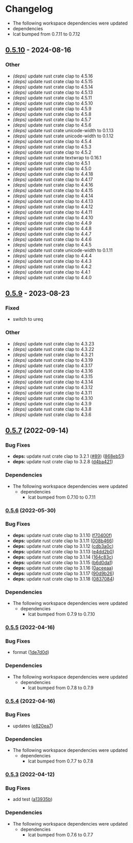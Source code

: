 # Changelog

* The following workspace dependencies were updated
* dependencies
* lcat bumped from 0.7.11 to 0.7.12

## [0.5.10](https://github.com/davidkna/lcat-rs/compare/lcowsay-v0.5.9...lcowsay-v0.5.10) - 2024-08-16

### Other
- *(deps)* update rust crate clap to 4.5.16
- *(deps)* update rust crate clap to 4.5.15
- *(deps)* update rust crate clap to 4.5.14
- *(deps)* update rust crate clap to 4.5.13
- *(deps)* update rust crate clap to 4.5.11
- *(deps)* update rust crate clap to 4.5.10
- *(deps)* update rust crate clap to 4.5.9
- *(deps)* update rust crate clap to 4.5.8
- *(deps)* update rust crate clap to 4.5.7
- *(deps)* update rust crate clap to 4.5.6
- *(deps)* update rust crate unicode-width to 0.1.13
- *(deps)* update rust crate unicode-width to 0.1.12
- *(deps)* update rust crate clap to 4.5.4
- *(deps)* update rust crate clap to 4.5.3
- *(deps)* update rust crate clap to 4.5.2
- *(deps)* update rust crate textwrap to 0.16.1
- *(deps)* update rust crate clap to 4.5.1
- *(deps)* update rust crate clap to 4.5.0
- *(deps)* update rust crate clap to 4.4.18
- *(deps)* update rust crate clap to 4.4.17
- *(deps)* update rust crate clap to 4.4.16
- *(deps)* update rust crate clap to 4.4.15
- *(deps)* update rust crate clap to 4.4.14
- *(deps)* update rust crate clap to 4.4.13
- *(deps)* update rust crate clap to 4.4.12
- *(deps)* update rust crate clap to 4.4.11
- *(deps)* update rust crate clap to 4.4.10
- *(deps)* update rust crate clap to 4.4.9
- *(deps)* update rust crate clap to 4.4.8
- *(deps)* update rust crate clap to 4.4.7
- *(deps)* update rust crate clap to 4.4.6
- *(deps)* update rust crate clap to 4.4.5
- *(deps)* update rust crate unicode-width to 0.1.11
- *(deps)* update rust crate clap to 4.4.4
- *(deps)* update rust crate clap to 4.4.3
- *(deps)* update rust crate clap to 4.4.2
- *(deps)* update rust crate clap to 4.4.1
- *(deps)* update rust crate clap to 4.4.0

## [0.5.9](https://github.com/davidkna/lcat-rs/compare/lcowsay-v0.5.8...lcowsay-v0.5.9) - 2023-08-23

### Fixed
- switch to ureq

### Other
- *(deps)* update rust crate clap to 4.3.23
- *(deps)* update rust crate clap to 4.3.22
- *(deps)* update rust crate clap to 4.3.21
- *(deps)* update rust crate clap to 4.3.19
- *(deps)* update rust crate clap to 4.3.17
- *(deps)* update rust crate clap to 4.3.16
- *(deps)* update rust crate clap to 4.3.15
- *(deps)* update rust crate clap to 4.3.14
- *(deps)* update rust crate clap to 4.3.12
- *(deps)* update rust crate clap to 4.3.11
- *(deps)* update rust crate clap to 4.3.10
- *(deps)* update rust crate clap to 4.3.9
- *(deps)* update rust crate clap to 4.3.8
- *(deps)* update rust crate clap to 4.3.6

## [0.5.7](https://github.com/davidkna/lcat-rs/compare/lcowsay-v0.5.6...lcowsay-v0.5.7) (2022-09-14)


### Bug Fixes

* **deps:** update rust crate clap to 3.2.1 ([#89](https://github.com/davidkna/lcat-rs/issues/89)) ([868eb51](https://github.com/davidkna/lcat-rs/commit/868eb5156d92f2e3266640871709451ddbf2b9ec))
* **deps:** update rust crate clap to 3.2.8 ([d4ba421](https://github.com/davidkna/lcat-rs/commit/d4ba421213c1467777fd61c368b6925b64ede789))


### Dependencies

* The following workspace dependencies were updated
  * dependencies
    * lcat bumped from 0.7.10 to 0.7.11

### [0.5.6](https://github.com/davidkna/lcat-rs/compare/lcowsay-v0.5.5...lcowsay-v0.5.6) (2022-05-30)


### Bug Fixes

* **deps:** update rust crate clap to 3.1.10 ([f70400f](https://github.com/davidkna/lcat-rs/commit/f70400f53e3bf5287cad293a7d90a542c366948a))
* **deps:** update rust crate clap to 3.1.11 ([008b466](https://github.com/davidkna/lcat-rs/commit/008b46680536ce0219830f4c95b93f7ab572b99b))
* **deps:** update rust crate clap to 3.1.12 ([cdb3a0c](https://github.com/davidkna/lcat-rs/commit/cdb3a0cc398cc1f7fc7da523fba16b85a54f26c1))
* **deps:** update rust crate clap to 3.1.13 ([e4dd2b0](https://github.com/davidkna/lcat-rs/commit/e4dd2b0953feddb2887ac774316ebc4f485f2684))
* **deps:** update rust crate clap to 3.1.14 ([164c83c](https://github.com/davidkna/lcat-rs/commit/164c83c204aeda806fdfc4a2ce38137067727909))
* **deps:** update rust crate clap to 3.1.15 ([b6d0da1](https://github.com/davidkna/lcat-rs/commit/b6d0da1c13a6854ac7619a84764b2461150fc17f))
* **deps:** update rust crate clap to 3.1.16 ([0aceeaa](https://github.com/davidkna/lcat-rs/commit/0aceeaa3104e0d8b35142abdcf3e593668de4d36))
* **deps:** update rust crate clap to 3.1.17 ([90d9b26](https://github.com/davidkna/lcat-rs/commit/90d9b262a07c4062062da65dd219afdbdfc2c434))
* **deps:** update rust crate clap to 3.1.18 ([0837084](https://github.com/davidkna/lcat-rs/commit/0837084c1c6cc741f6847c23046d134705600ee0))


### Dependencies

* The following workspace dependencies were updated
  * dependencies
    * lcat bumped from 0.7.9 to 0.7.10

### [0.5.5](https://github.com/davidkna/lcat-rs/compare/lcowsay-v0.5.4...lcowsay-v0.5.5) (2022-04-16)


### Bug Fixes

* format ([1de7d0d](https://github.com/davidkna/lcat-rs/commit/1de7d0dc1120c9bd58d5b8ee6b3eee763d6ecd4f))


### Dependencies

* The following workspace dependencies were updated
  * dependencies
    * lcat bumped from 0.7.8 to 0.7.9

### [0.5.4](https://github.com/davidkna/lcat-rs/compare/lcowsay-v0.5.3...lcowsay-v0.5.4) (2022-04-16)


### Bug Fixes

* updates ([e820ea7](https://github.com/davidkna/lcat-rs/commit/e820ea7458de7c26dc98785da21fa5c2ddab04e4))


### Dependencies

* The following workspace dependencies were updated
  * dependencies
    * lcat bumped from 0.7.7 to 0.7.8

### [0.5.3](https://github.com/davidkna/lcat-rs/compare/lcowsay-v0.5.2...lcowsay-v0.5.3) (2022-04-12)


### Bug Fixes

* add test ([a13935b](https://github.com/davidkna/lcat-rs/commit/a13935b5d59182c0836ba29d7e5e7677cae684bb))


### Dependencies

* The following workspace dependencies were updated
  * dependencies
    * lcat bumped from 0.7.6 to 0.7.7
